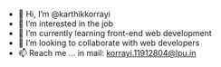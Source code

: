 - 👋 Hi, I’m @karthikkorrayi
- 👀 I’m interested in the job
- 🌱 I’m currently learning front-end web development
- 💞️ I’m looking to collaborate with web developers
- 📫 Reach me ... in mail: korrayi.11912804@lpu.in

<!---
karthikkorrayi/karthikkorrayi is a ✨ special ✨ repository because its `README.md` (this file) appears on your GitHub profile.
You can click the Preview link to take a look at your changes.
--->
